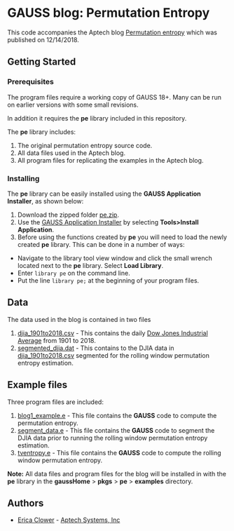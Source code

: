 # GAUSS blog: Permutation Entropy
This code accompanies the Aptech blog [Permutation entropy](https://www.aptech.com/blog/permutation-entropy/) which was published on 12/14/2018.

## Getting Started
### Prerequisites
The program files require a working copy of GAUSS 18+. Many can be run on earlier versions with some small revisions.

In addition it requires the **pe** library included in this repository.

The **pe** library includes:
1. The original permutation entropy source code.
2. All data files used in the Aptech blog.
3. All program files for replicating the examples in the Aptech blog.

### Installing
The **pe** library can be easily installed using the **GAUSS Application Installer**, as shown below:

1. Download the zipped folder [pe.zip](pe.zip).
2. Use the [GAUSS Application Installer](https://www.aptech.com/support/installation/using-the-applications-installer-wizard/) by selecting **Tools>Install Application**.
3. Before using the functions created by **pe** you will need to load the newly created **pe** library. This can be done in a number of ways:
  *  Navigate to the library tool view window and click the small wrench located next to the **pe** library. Select **Load Library**.
  *  Enter `library pe` on the command line.
  *  Put the line `library pe;` at the beginning of your program files.

## Data
The data used in the blog is contained in two files
1. [djia_1901to2018.csv](examples/djia_1901to2018.csv) - This contains the daily [Dow Jones Industrial Average](https://us.spindices.com/indices/equity/dow-jones-industrial-average) from 1901 to 2018.  
2. [segmented_djia.dat](examples/setmented_djia.dat) - This contains to the DJIA data in [djia_1901to2018.csv](examples/djia_1901to2018.csv) segmented for the rolling window permutation entropy estimation.

## Example files
Three program files are included:
1. [blog1_example.e](examples/blog1_example.e) - This file contains the **GAUSS** code to compute the permutation entropy.
2. [segment_data.e](examples/segment_data.e) - This file contains the **GAUSS** code to segment the DJIA data prior to running the rolling window permutation entropy estimation.
3. [tventropy.e](examples/tventropy.e) - This file contains the **GAUSS** code to compute the rolling window permutation entropy.

**Note:** All data files and program files for the blog will be installed in with the **pe** library in the **gaussHome** > **pkgs** > **pe** > **examples** directory.

## Authors
*  [Erica Clower](erica@aptech.com) - [Aptech Systems, Inc](www.aptech.com)
